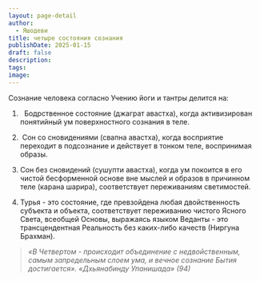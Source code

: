 ```yaml
---
layout: page-detail
author:
  - Яшодеви
title: четыре состояния сознания
publishDate: 2025-01-15
draft: false
description: 
tags: 
image:
---
```

Сознание человека согласно Учению йоги и тантры делится на:

1.   Бодрственное состояние (джаграт авастха), когда активизирован понятийный ум поверхностного сознания в теле.

2.  Сон со сновидениями (свапна авастха), когда восприятие переходит в подсознание и действует в тонком теле, воспринимая образы.

3. Сон без сновидений (сушупти авастха), когда ум покоится в его чистой бесформенной основе вне мыслей и образов в причинном теле (карана шарира), соответствует переживаниям светимостей.

4. Турья - это состояние, где превзойдена любая двойственность субъекта и объекта, соответствует переживанию чистого Ясного Света, всеобщей Основы, выражаясь языком Веданты - это трансцендентная Реальность без каких-либо качеств (Ниргуна Брахман).

> *«В Четвертом - происходит объединение с недвойственным, самым запредельным слоем ума, и вечное сознание Бытия достигается».*
> *«Дхьянабинду Упанишада» (94)*